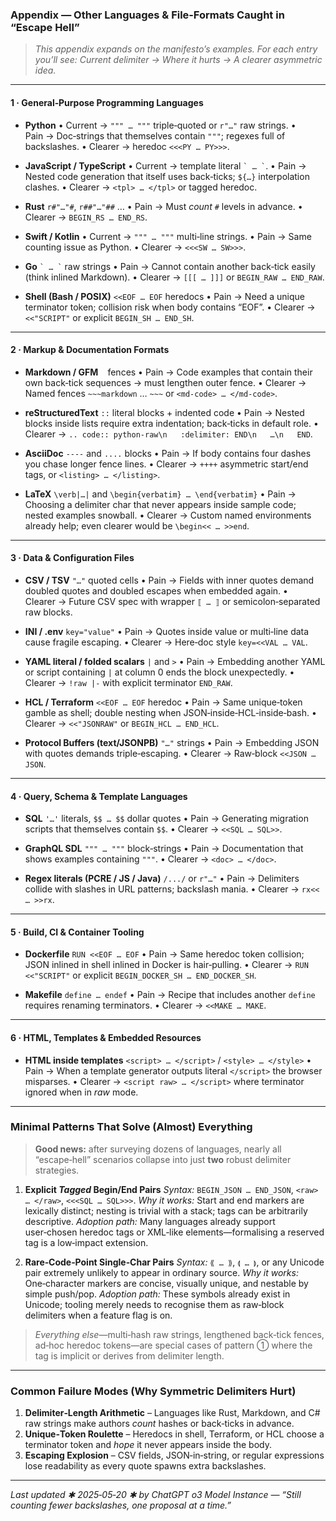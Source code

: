 ### Appendix — Other Languages & File‑Formats Caught in “Escape Hell”

> *This appendix expands on the manifesto’s examples.  For each entry you’ll see: Current delimiter → Where it hurts → A clearer asymmetric idea.*

---

#### 1 · General‑Purpose Programming Languages

* **Python**
  • Current → `""" … """` triple‑quoted or `r"…"` raw strings.
  • Pain → Doc‑strings that themselves contain `"""`; regexes full of backslashes.
  • Clearer → heredoc `<<<PY … PY>>>`.

* **JavaScript / TypeScript**
  • Current → template literal `` ` … ` ``.
  • Pain → Nested code generation that itself uses back‑ticks; `${…}` interpolation clashes.
  • Clearer → `<tpl> … </tpl>` or tagged heredoc.

* **Rust** `r#"…"#`, `r##"…"##` …
  • Pain → Must *count* `#` levels in advance.
  • Clearer → `BEGIN_RS … END_RS`.

* **Swift / Kotlin**
  • Current → `""" … """` multi‑line strings.
  • Pain → Same counting issue as Python.
  • Clearer → `<<<SW … SW>>>`.

* **Go**  `` ` … ` `` raw strings
  • Pain → Cannot contain another back‑tick easily (think inlined Markdown).
  • Clearer → `[[[ … ]]]` or `BEGIN_RAW … END_RAW`.

* **Shell (Bash / POSIX)**  `<<EOF … EOF` heredocs
  • Pain → Need a unique terminator token; collision risk when body contains “EOF”.
  • Clearer → `<<"SCRIPT"` or explicit `BEGIN_SH … END_SH`.

---

#### 2 · Markup & Documentation Formats

* **Markdown / GFM**  ` ` fences
  • Pain → Code examples that contain their own back‑tick sequences → must lengthen outer fence.
  • Clearer → Named fences `~~~markdown` … `~~~` or `<md‑code> … </md‑code>`.

* **reStructuredText**  `::` literal blocks + indented code
  • Pain → Nested blocks inside lists require extra indentation; back‑ticks in default role.
  • Clearer → `.. code:: python‑raw\n   :delimiter: END\n   …\n   END`.

* **AsciiDoc**  `----` and `....` blocks
  • Pain → If body contains four dashes you chase longer fence lines.
  • Clearer → `++++` asymmetric start/end tags, or `<listing> … </listing>`.

* **LaTeX**  `\verb|…|` and `\begin{verbatim} … \end{verbatim}`
  • Pain → Choosing a delimiter char that never appears inside sample code; nested examples snowball.
  • Clearer → Custom named environments already help; even clearer would be `\begin<< … >>end`.

---

#### 3 · Data & Configuration Files

* **CSV / TSV**  `"…"` quoted cells
  • Pain → Fields with inner quotes demand doubled quotes and doubled escapes when embedded again.
  • Clearer → Future CSV spec with wrapper `⟦ … ⟧` or semicolon‑separated raw blocks.

* **INI / .env**  `key="value"`
  • Pain → Quotes inside value or multi‑line data cause fragile escaping.
  • Clearer → Here‑doc style `key=<<VAL … VAL`.

* **YAML literal / folded scalars**  `|` and `>`
  • Pain → Embedding another YAML or script containing `|` at column 0 ends the block unexpectedly.
  • Clearer → `!raw |-` with explicit terminator `END_RAW`.

* **HCL / Terraform**  `<<EOF … EOF` heredoc
  • Pain → Same unique‑token gamble as shell; double nesting when JSON‑inside‑HCL‑inside‑bash.
  • Clearer → `<<"JSONRAW"` or `BEGIN_HCL … END_HCL`.

* **Protocol Buffers (text/JSONPB)**  `"…"` strings
  • Pain → Embedding JSON with quotes demands triple‑escaping.
  • Clearer → Raw‑block `<<JSON … JSON`.

---

#### 4 · Query, Schema & Template Languages

* **SQL**  `'…'` literals, `$$ … $$` dollar quotes
  • Pain → Generating migration scripts that themselves contain `$$`.
  • Clearer → `<<SQL … SQL>>`.

* **GraphQL SDL**  `""" … """` block‑strings
  • Pain → Documentation that shows examples containing `"""`.
  • Clearer → `<doc> … </doc>`.

* **Regex literals (PCRE / JS / Java)**  `/.../` or `r"…"`
  • Pain → Delimiters collide with slashes in URL patterns; backslash mania.
  • Clearer → `rx<< … >>rx`.

---

#### 5 · Build, CI & Container Tooling

* **Dockerfile**  `RUN <<EOF … EOF`
  • Pain → Same heredoc token collision; JSON inlined in shell inlined in Docker is hair‑pulling.
  • Clearer → `RUN <<"SCRIPT"` or explicit `BEGIN_DOCKER_SH … END_DOCKER_SH`.

* **Makefile**  `define … endef`
  • Pain → Recipe that includes another `define` requires renaming terminators.
  • Clearer → `<<MAKE … MAKE`.

---

#### 6 · HTML, Templates & Embedded Resources

* **HTML inside templates**  `<script> … </script>` / `<style> … </style>`
  • Pain → When a template generator outputs literal `</script>` the browser misparses.
  • Clearer → `<script raw> … </script>` where terminator ignored when in *raw* mode.

---

### Minimal Patterns That Solve (Almost) Everything

> **Good news:** after surveying dozens of languages, nearly all “escape‑hell” scenarios collapse into just **two** robust delimiter strategies.

1. **Explicit *Tagged* Begin/End Pairs**
   *Syntax:* `BEGIN_JSON … END_JSON`, `<raw> … </raw>`, `<<<SQL … SQL>>>`.
   *Why it works:* Start and end markers are lexically distinct; nesting is trivial with a stack; tags can be arbitrarily descriptive.
   *Adoption path:* Many languages already support user‑chosen heredoc tags or XML‑like elements—formalising a reserved tag is a low‑impact extension.

2. **Rare‑Code‑Point Single‑Char Pairs**
   *Syntax:* `⟪ … ⟫`, `⟬ … ⟭`, or any Unicode pair extremely unlikely to appear in ordinary source.
   *Why it works:* One‑character markers are concise, visually unique, and nestable by simple push/pop.
   *Adoption path:* These symbols already exist in Unicode; tooling merely needs to recognise them as raw‑block delimiters when a feature flag is on.

> *Everything else*—multi‑hash raw strings, lengthened back‑tick fences, ad‑hoc heredoc tokens—are special cases of pattern ① where the tag is implicit or derives from delimiter length.

---

### Common Failure Modes (Why Symmetric Delimiters Hurt)

1. **Delimiter‑Length Arithmetic** – Languages like Rust, Markdown, and C# raw strings make authors *count* hashes or back‑ticks in advance.
2. **Unique‑Token Roulette** – Heredocs in shell, Terraform, or HCL choose a terminator token and *hope* it never appears inside the body.
3. **Escaping Explosion** – CSV fields, JSON‑in‑string, or regular expressions lose readability as every quote spawns extra backslashes.

---

*Last updated ✱ 2025‑05‑20 ✱ by ChatGPT o3 Model Instance — “Still counting fewer backslashes, one proposal at a time.”*
